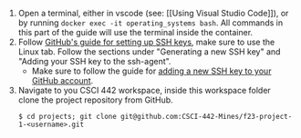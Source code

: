 
1. Open a terminal, either in vscode (see: [[Using Visual Studio Code]]), or by running `docker exec -it operating_systems bash`. All commands in this part of the guide will use the terminal inside the container.
2. Follow [GitHub's guide for setting up SSH keys](https://docs.github.com/en/authentication/connecting-to-github-with-ssh/generating-a-new-ssh-key-and-adding-it-to-the-ssh-agent?platform=linux), make sure to use the Linux tab. Follow the sections under "Generating a new SSH key" and "Adding your SSH key to the ssh-agent".
	* Make sure to follow the guide for [adding a new SSH key to your GitHub account](https://docs.github.com/en/authentication/connecting-to-github-with-ssh/adding-a-new-ssh-key-to-your-github-account).
3. Navigate to you CSCI 442 workspace, inside this workspace folder clone the project repository from GitHub.
	```
	$ cd projects; git clone git@github.com:CSCI-442-Mines/f23-project-1-<username>.git
	```
